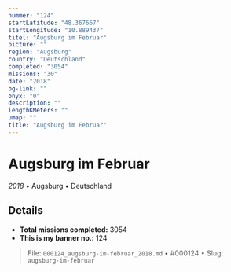 ```yaml
---
nummer: "124"
startLatitude: "48.367667"
startLongitude: "10.889437"
titel: "Augsburg im Februar"
picture: ""
region: "Augsburg"
country: "Deutschland"
completed: "3054"
missions: "30"
date: "2018"
bg-link: ""
onyx: "0"
description: ""
lengthKMeters: ""
umap: ""
title: "Augsburg im Februar"
---
```

# Augsburg im Februar

*2018* • Augsburg • Deutschland



## Details


- **Total missions completed:** 3054
- **This is my banner no.:** 124





> File: `000124_augsburg-im-februar_2018.md` • #000124 • Slug: `augsburg-im-februar`
